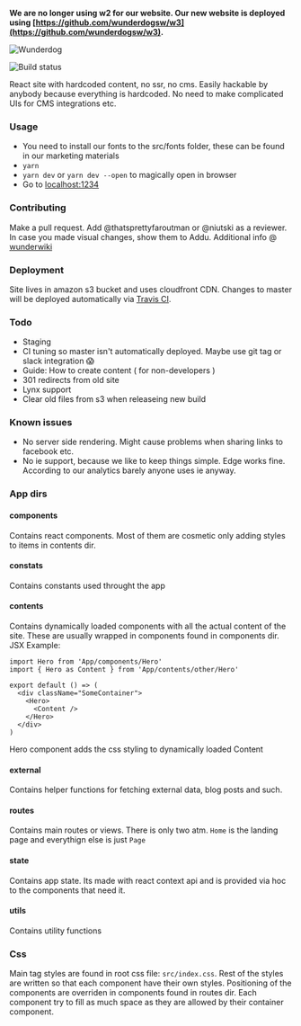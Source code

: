 **We are no longer using w2 for our website. Our new website is deployed using [https://github.com/wunderdogsw/w3](https://github.com/wunderdogsw/w3).**

![Wunderdog](https://avatars1.githubusercontent.com/u/8065613?s=200&v=4)


![Build status](https://api.travis-ci.com/wunderdogsw/w2.svg?branch=master)

React site with hardcoded content, no ssr, no cms. Easily hackable by anybody because everything is hardcoded.
No need to make complicated UIs for CMS integrations etc.


### Usage

* You need to install our fonts to the src/fonts folder, these can be found in our marketing materials
* `yarn`
* `yarn dev` or `yarn dev --open` to magically open in browser
* Go to [localhost:1234](http://localhost:1234)


### Contributing

Make a pull request. Add @thatsprettyfaroutman or @niutski as a reviewer. In case you made visual changes, show them to Addu.
Additional info @ [wunderwiki](https://wunderdog.atlassian.net/wiki/spaces/WD/pages/265781254/www.wunder.dog+-+our+new+interwebs)


### Deployment

Site lives in amazon s3 bucket and uses cloudfront CDN.
Changes to master will be deployed automatically via [Travis CI](https://travis-ci.com/wunderdogsw/w2).


### Todo

* Staging
* CI tuning so master isn't automatically deployed. Maybe use git tag or slack integration 😱
* Guide: How to create content ( for non-developers )
* 301 redirects from old site
* Lynx support
* Clear old files from s3 when releaseing new build


### Known issues

* No server side rendering. Might cause problems when sharing links to facebook etc.
* No ie support, because we like to keep things simple. Edge works fine. According to our analytics barely anyone uses ie anyway.


### App dirs

#### components
Contains react components. Most of them are cosmetic only adding styles to items in contents dir.

#### constats
Contains constants used throught the app

#### contents
Contains dynamically loaded components with all the actual content of the site. These are usually wrapped in components found in components dir. JSX Example:
```
import Hero from 'App/components/Hero'
import { Hero as Content } from 'App/contents/other/Hero'

export default () => (
  <div className="SomeContainer">
    <Hero>
      <Content />
    </Hero>
  </div>
)
```

Hero component adds the css styling to dynamically loaded Content

#### external
Contains helper functions for fetching external data, blog posts and such.

#### routes
Contains main routes or views. There is only two atm. `Home` is the landing page and everythign else is just `Page`

#### state
Contains app state. Its made with react context api and is provided via hoc to the components that need it.

#### utils
Contains utility functions



### Css

Main tag styles are found in root css file: `src/index.css`. Rest of the styles are written so that each component have their own styles. Positioning of the components are overriden in components found in routes dir. Each component try to fill as much space as they are allowed by their container component.

